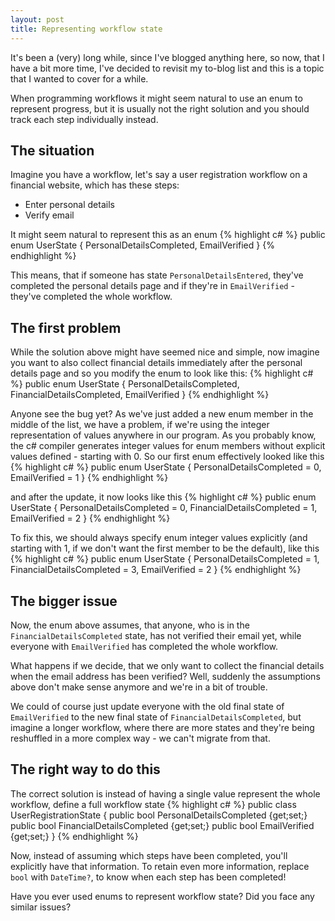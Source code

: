```yaml
---
layout: post
title: Representing workflow state
---
```

It's been a (very) long while, since I've blogged anything here, so now, that I have a bit more time, I've decided to revisit my to-blog list and this is a topic that I wanted to cover for a while. 

When programming workflows it might seem natural to use an enum to represent progress, but it is usually not the right solution and you should track each step individually instead.

## The situation
Imagine you have a workflow, let's say a user registration workflow on a financial website, which has these steps:
 - Enter personal details
 - Verify email

 It might seem natural to represent this as an enum
 {% highlight c# %}
public enum UserState
 {
     PersonalDetailsCompleted,
     EmailVerified
 }
{% endhighlight %}

This means, that if someone has state `PersonalDetailsEntered`, they've completed the personal details page and if they're in `EmailVerified` - they've completed the whole workflow.

## The first problem
While the solution above might have seemed nice and simple, now imagine you want to also collect financial details immediately after the personal details page and so you modify the enum to look like this:
 {% highlight c# %}
public enum UserState
 {
     PersonalDetailsCompleted,
     FinancialDetailsCompleted,
     EmailVerified
 }
{% endhighlight %}

Anyone see the bug yet? As we've just added a new enum member in the middle of the list, we have a problem, if we're using the integer representation of values anywhere in our program. As you probably know, the c# compiler generates integer values for enum members without explicit values defined - starting with 0. So our first enum effectively looked like this
{% highlight c# %}
public enum UserState
 {
     PersonalDetailsCompleted = 0,
     EmailVerified = 1
 }
{% endhighlight %}

and after the update, it now looks like this
 {% highlight c# %}
public enum UserState
 {
     PersonalDetailsCompleted = 0,
     FinancialDetailsCompleted = 1,
     EmailVerified = 2
 }
{% endhighlight %}

To fix this, we should always specify enum integer values explicitly (and starting with 1, if we don't want the first member to be the default), like this
 {% highlight c# %}
public enum UserState
 {
     PersonalDetailsCompleted = 1,
     FinancialDetailsCompleted = 3,
     EmailVerified = 2
 }
{% endhighlight %}

## The bigger issue
Now, the enum above assumes, that anyone, who is in the `FinancialDetailsCompleted` state, has not verified their email yet, while everyone with `EmailVerified` has completed the whole workflow.

What happens if we decide, that we only want to collect the financial details when the email address has been verified? Well, suddenly the assumptions above don't make sense anymore and we're in a bit of trouble. 

We could of course just update everyone with the old final state of `EmailVerified` to the new final state of `FinancialDetailsCompleted`, but imagine a longer workflow, where there are more states and they're being reshuffled in a more complex way - we can't migrate from that.

## The right way to do this
The correct solution is instead of having a single value represent the whole workflow, define a full workflow state
 {% highlight c# %}
public class UserRegistrationState
 {
     public bool PersonalDetailsCompleted {get;set;}
     public bool FinancialDetailsCompleted {get;set;}
     public bool EmailVerified {get;set;}
 }
{% endhighlight %}

Now, instead of assuming which steps have been completed, you'll explicitly have that information. To retain even more information, replace `bool` with `DateTime?`, to know when each step has been completed!

Have you ever used enums to represent workflow state? Did you face any similar issues?